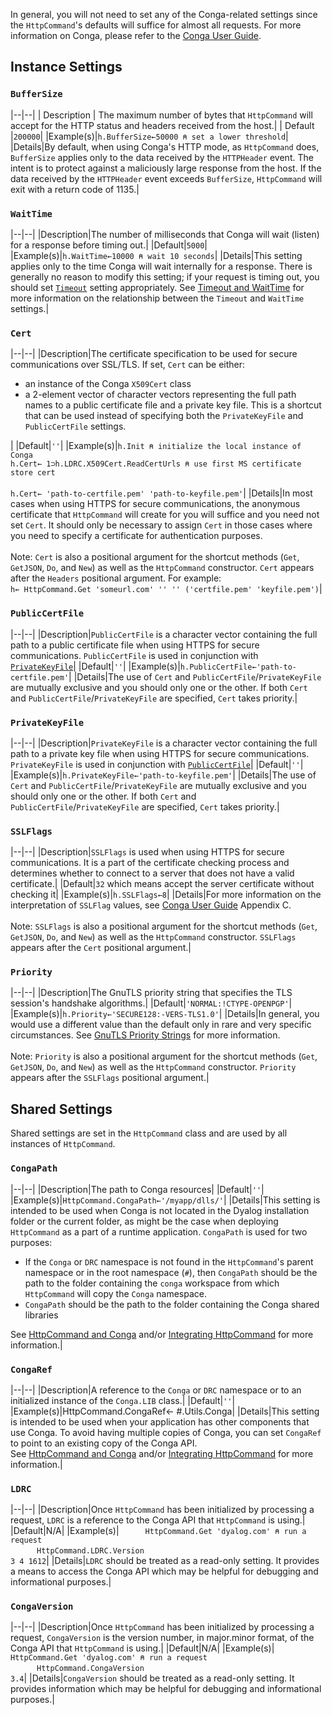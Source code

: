 In general, you will not need to set any of the Conga-related settings since the `HttpCommand`'s defaults will suffice for almost all requests. For more information on Conga, please refer to the [Conga User Guide](https://docs.dyalog.com/latest/Conga%20User%20Guide.pdf).

## Instance Settings

### `BufferSize`
|--|--|
| Description | The maximum number of bytes that `HttpCommand` will accept for the HTTP status and headers received from the host.|
| Default |`200000`|
|Example(s)|`h.BufferSize←50000 ⍝ set a lower threshold`|
|Details|By default, when using Conga's HTTP mode, as `HttpCommand` does, `BufferSize` applies only to the data received by the `HTTPHeader` event. The intent is to protect against a maliciously large response from the host.  If the data received by the `HTTPHeader` event exceeds `BufferSize`, `HttpCommand` will exit with a return code of 1135.|

### `WaitTime`
|--|--|
|Description|The number of milliseconds that Conga will wait (listen) for a response before timing out.|
|Default|`5000`|
|Example(s)|`h.WaitTime←10000 ⍝ wait 10 seconds`|
|Details|This setting applies only to the time Conga will wait internally for a response. There is generally no reason to modify this setting; if your request is timing out, you should set [`Timeout`](./operational-settings.md#timeout) setting appropriately.  See [Timeout and WaitTime](./conga.md#timeout-and-waittime) for more information on the relationship between the `Timeout` and `WaitTime` settings.|

### `Cert`
|--|--|
|Description|The certificate specification to be used for secure communications over SSL/TLS. If set, `Cert` can be either:<ul><li>an instance of the Conga `X509Cert` class</li><li>a 2-element vector of character vectors representing the full path names to a public certificate file and a private key file. This is a shortcut that can be used instead of specifying both the `PrivateKeyFile` and `PublicCertFile` settings.</li></ul>|
|Default|`''`|
|Example(s)|`h.Init ⍝ initialize the local instance of Conga`<br/>`h.Cert← 1⊃h.LDRC.X509Cert.ReadCertUrls ⍝ use first MS certificate store cert`<br/><br/>`h.Cert← 'path-to-certfile.pem' 'path-to-keyfile.pem'`|
|Details|In most cases when using HTTPS for secure communications, the anonymous certificate that `HttpCommand` will create for you will suffice and you need not set `Cert`. It should only be necessary to assign `Cert` in those cases where you need to specify a certificate for authentication purposes.<br/><br/>Note: `Cert` is also a positional argument for the shortcut methods (`Get`, `GetJSON`, `Do`, and `New`) as well as the `HttpCommand` constructor. `Cert` appears after the `Headers` positional argument.  For example:<br/>`h← HttpCommand.Get 'someurl.com' '' '' ('certfile.pem' 'keyfile.pem')`|

### `PublicCertFile`
|--|--|
|Description|`PublicCertFile` is a character vector containing the full path to a public certificate file when using HTTPS for secure communications. `PublicCertFile` is used in conjunction with [`PrivateKeyFile`](#privatekeyfile)|
|Default|`''`|
|Example(s)|`h.PublicCertFile←'path-to-certfile.pem'`|
|Details|The use of `Cert` and `PublicCertFile`/`PrivateKeyFile` are mutually exclusive and you should only one or the other. If both `Cert` and `PublicCertFile`/`PrivateKeyFile` are specified, `Cert` takes priority.|

### `PrivateKeyFile`
|--|--|
|Description|`PrivateKeyFile` is a character vector containing the full path to a private key file when using HTTPS for secure communications. `PrivateKeyFile` is used in conjunction with [`PublicCertFile`](#publiccertfile)|
|Default|`''`|
|Example(s)|`h.PrivateKeyFile←'path-to-keyfile.pem'`|
|Details|The use of `Cert` and `PublicCertFile`/`PrivateKeyFile` are mutually exclusive and you should only one or the other. If both `Cert` and `PublicCertFile`/`PrivateKeyFile` are specified, `Cert` takes priority.|

### `SSLFlags`
|--|--|
|Description|`SSLFlags` is used when using HTTPS for secure communications. It is a part of the certificate checking process and determines whether to connect to a server that does not have a valid certificate.|
|Default|`32` which means accept the server certificate without checking it|
|Example(s)|`h.SSLFlags←8`|
|Details|For more information on the interpretation of `SSLFlag` values, see [Conga User Guide](https://docs.dyalog.com/latest/Conga%20User%20Guide.pdf) Appendix C.<br/><br/>Note: `SSLFlags` is also a positional argument for the shortcut methods (`Get`, `GetJSON`, `Do`, and `New`) as well as the `HttpCommand` constructor. `SSLFlags` appears after the `Cert` positional argument.|

### `Priority`
|--|--|
|Description|The GnuTLS priority string that specifies the TLS session's handshake algorithms.|
|Default|`'NORMAL:!CTYPE-OPENPGP'`|
|Example(s)|`h.Priority←'SECURE128:-VERS-TLS1.0'`|
|Details|In general, you would use a different value than the default only in rare and very specific circumstances. See [GnuTLS Priority Strings](https://gnutls.org/manual/html_node/Priority-Strings.html) for more information.<br/><br/>Note: `Priority` is also a positional argument for the shortcut methods (`Get`, `GetJSON`, `Do`, and `New`) as well as the `HttpCommand` constructor. `Priority` appears after the `SSLFlags` positional argument.|

## Shared Settings
Shared settings are set in the `HttpCommand` class and are used by all instances of `HttpCommand`.

### `CongaPath`
|--|--|
|Description|The path to Conga resources|
|Default|`''`|
|Example(s)|`HttpCommand.CongaPath←'/myapp/dlls/'`|
|Details|This setting is intended to be used when Conga is not located in the Dyalog installation folder or the current folder, as might be the case when deploying `HttpCommand` as a part of a runtime application. `CongaPath` is used for two purposes:<ul><li>If the `Conga` or `DRC` namespace is not found in the `HttpCommand`'s parent namespace or in the root namespace (`#`), then `CongaPath` should be the path to the folder containing the `conga` workspace from which `HttpCommand` will copy the `Conga` namespace.</li><li>`CongaPath` should be the path to the folder containing the Conga shared libraries</li></ul>See [HttpCommand and Conga](./conga.md) and/or [Integrating HttpCommand](./integrating.md) for more information.|

### `CongaRef`
|--|--|
|Description|A reference to the `Conga` or `DRC` namespace or to an initialized instance of the `Conga.LIB` class.|
|Default|`''`|
|Example(s)|HttpCommand.CongaRef← #.Utils.Conga|
|Details|This setting is intended to be used when your application has other components that use Conga. To avoid having multiple copies of Conga, you can set `CongaRef` to point to an existing copy of the Conga API.<br/>See [HttpCommand and Conga](./conga.md) and/or [Integrating HttpCommand](./integrating.md) for more information.|

### `LDRC`
|--|--|
|Description|Once `HttpCommand` has been initialized by processing a request, `LDRC` is a reference to the Conga API that `HttpCommand` is using.|
|Default|N/A|
|Example(s)|&ensp;&ensp;&ensp;&ensp;&ensp;&ensp;`HttpCommand.Get 'dyalog.com' ⍝ run a request`<br/>&ensp;&ensp;&ensp;&ensp;&ensp;&ensp;`HttpCommand.LDRC.Version`<br/>`3 4 1612`|
|Details|`LDRC` should be treated as a read-only setting. It provides a means to access the Conga API which may be helpful for debugging and informational purposes.|

### `CongaVersion`
|--|--|
|Description|Once `HttpCommand` has been initialized by processing a request, `CongaVersion` is the version number, in major.minor format, of the Conga API that `HttpCommand` is using.|
|Default|N/A|
|Example(s)|&ensp;&ensp;&ensp;&ensp;&ensp;&ensp;`HttpCommand.Get 'dyalog.com' ⍝ run a request`<br/>&ensp;&ensp;&ensp;&ensp;&ensp;&ensp;`HttpCommand.CongaVersion`<br/>`3.4`|
|Details|`CongaVersion` should be treated as a read-only setting. It provides information which may be helpful for debugging and informational purposes.|